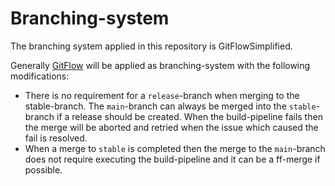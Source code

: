 # Branching-system

The branching system applied in this repository is GitFlowSimplified.

Generally [GitFlow](./GitFlow.md) will be applied as branching-system with the following modifications:

- There is no requirement for a `release`-branch when merging to the stable-branch. The `main`-branch can always be merged into the `stable`-branch if a release should be created. When the build-pipeline fails then the merge will be aborted and retried when the issue which caused the fail is resolved.
- When a merge to `stable` is completed then the merge to the `main`-branch does not require executing the build-pipeline and it can be a ff-merge if possible.
